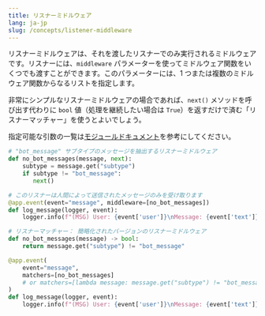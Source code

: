 ```yaml
---
title: リスナーミドルウェア
lang: ja-jp
slug: /concepts/listener-middleware
---
```


リスナーミドルウェアは、それを渡したリスナーでのみ実行されるミドルウェアです。リスナーには、`middleware` パラメーターを使ってミドルウェア関数をいくつでも渡すことができます。このパラメーターには、1 つまたは複数のミドルウェア関数からなるリストを指定します。

非常にシンプルなリスナーミドルウェアの場合であれば、`next()` メソッドを呼び出す代わりに `bool` 値（処理を継続したい場合は `True`）を返すだけで済む「リスナーマッチャー」を使うとよいでしょう。

<span>指定可能な引数の一覧は<a href="https://slack.dev/bolt-python/api-docs/slack_bolt/kwargs_injection/args.html">モジュールドキュメント</a>を参考にしてください。</span>

```python
# "bot_message" サブタイプのメッセージを抽出するリスナーミドルウェア
def no_bot_messages(message, next):
    subtype = message.get("subtype")
    if subtype != "bot_message":
       next()

# このリスナーは人間によって送信されたメッセージのみを受け取ります
@app.event(event="message", middleware=[no_bot_messages])
def log_message(logger, event):
    logger.info(f"(MSG) User: {event['user']}\nMessage: {event['text']}")

# リスナーマッチャー： 簡略化されたバージョンのリスナーミドルウェア
def no_bot_messages(message) -> bool:
    return message.get("subtype") != "bot_message"

@app.event(
    event="message", 
    matchers=[no_bot_messages]
    # or matchers=[lambda message: message.get("subtype") != "bot_message"]
)
def log_message(logger, event):
    logger.info(f"(MSG) User: {event['user']}\nMessage: {event['text']}")
```